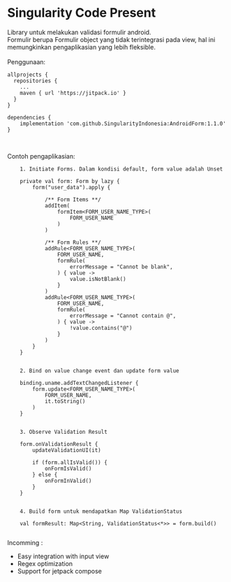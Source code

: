 # Singularity Code Present

Library untuk melakukan validasi formulir android.<br>
Formulir berupa Formulir object yang tidak terintegrasi pada view, hal ini memungkinkan pengaplikasian yang lebih fleksible.<br>
<br>
Penggunaan:<br>

```
allprojects {
  repositories {
    ...
    maven { url 'https://jitpack.io' }
  }
}
  
dependencies {
    implementation 'com.github.SingularityIndonesia:AndroidForm:1.1.0'
}

```
<br>

Contoh pengaplikasian:

```
    1. Initiate Forms. Dalam kondisi default, form value adalah Unset
    
    private val form: Form by lazy {
        form("user_data").apply {

            /** Form Items **/
            addItem(
                formItem<FORM_USER_NAME_TYPE>(
                    FORM_USER_NAME
                )
            )

            /** Form Rules **/
            addRule<FORM_USER_NAME_TYPE>(
                FORM_USER_NAME,
                formRule(
                    errorMessage = "Cannot be blank",
                ) { value ->
                    value.isNotBlank()
                }
            )
            addRule<FORM_USER_NAME_TYPE>(
                FORM_USER_NAME,
                formRule(
                    errorMessage = "Cannot contain @",
                ) { value ->
                    !value.contains("@")
                }
            )
        }
    }
    
    
    2. Bind on value change event dan update form value
    
    binding.uname.addTextChangedListener {
        form.update<FORM_USER_NAME_TYPE>(
            FORM_USER_NAME,
            it.toString()
        )
    }
    
    
    3. Observe Validation Result
    
    form.onValidationResult {
        updateValidationUI(it)

        if (form.allIsValid()) {
            onFormIsValid()
        } else {
            onFormInValid()
        }
    }
    
    
    4. Build form untuk mendapatkan Map ValidationStatus
    
    val formResult: Map<String, ValidationStatus<*>> = form.build()
    
```

Incomming :
- Easy integration with input view
- Regex optimization
- Support for jetpack compose
